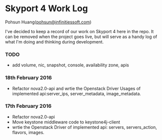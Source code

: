 # Skyport 4 Work Log

Pohsun Huang(pohsun@infinitiessoft.com)

I've decided to keep a record of our work on Skyport 4 here in the repo. It can be removed when the project goes live, but will serve as a handy log of what I'm doing and thinking during development.

### TODO

* add volume, nic, snapshot, console, availability zone, apis


### 18th February 2016

* Refactor nova2.0-api and wrtie the Openstack Driver Usages of implemented api:server_ips, server_metadata, image_metadata.

### 17th February 2016

* Refactor nova2.0-api
* Move keystone middleware code to keystone4j-client 
* wrtie the Openstack Driver of implemented api: servers, servers_action, flavors, images.
